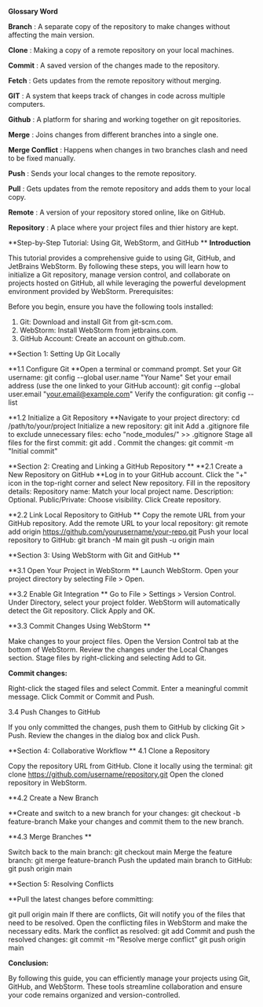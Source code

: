 **Glossary Word**

**Branch** : A separate copy of the repository to make changes without affecting the main version.

**Clone** : Making a copy of a remote repository on your local machines.

**Commit** : A saved version of the changes made to the repository. 

**Fetch** : Gets updates from the remote repository without merging.

**GIT** : A system that keeps track of changes in code across multiple computers.

**Github** : A platform for sharing and working together on git repositories.

**Merge** : Joins changes from different branches into a single one.

**Merge Conflict** : Happens when changes in two branches clash and need to be fixed manually. 

**Push** : Sends your local changes to the remote repository. 

**Pull** : Gets updates from the remote repository and adds them to your local copy.

**Remote** : A version of your repository stored online, like on GitHub.

**Repository** : A place where your project files and thier history are kept.

**Step-by-Step Tutorial: Using Git, WebStorm, and GitHub
**
**Introduction**

This tutorial provides a comprehensive guide to using Git, GitHub, and JetBrains WebStorm. By following these steps, you will learn how to initialize a Git repository, manage version control, and collaborate on projects hosted on GitHub, all while leveraging the powerful development environment provided by WebStorm.
Prerequisites:

Before you begin, ensure you have the following tools installed:
1. Git: Download and install Git from git-scm.com.
2. WebStorm: Install WebStorm from jetbrains.com.
3. GitHub Account: Create an account on github.com.
   
**Section 1: Setting Up Git Locally

**1.1 Configure Git
**Open a terminal or command prompt.
Set your Git username:
git config --global user.name "Your Name"
Set your email address (use the one linked to your GitHub account):
git config --global user.email "your.email@example.com"
Verify the configuration:
git config --list

**1.2 Initialize a Git Repository
**Navigate to your project directory:
cd /path/to/your/project
Initialize a new repository:
git init
Add a .gitignore file to exclude unnecessary files:
echo "node_modules/" >> .gitignore
Stage all files for the first commit:
git add .
Commit the changes:
git commit -m "Initial commit"

**Section 2: Creating and Linking a GitHub Repository
**
**2.1 Create a New Repository on GitHub
**Log in to your GitHub account.
Click the "+" icon in the top-right corner and select New repository.
Fill in the repository details:
Repository name: Match your local project name.
Description: Optional.
Public/Private: Choose visibility.
Click Create repository.

**2.2 Link Local Repository to GitHub
**
Copy the remote URL from your GitHub repository.
Add the remote URL to your local repository:
git remote add origin https://github.com/yourusername/your-repo.git
Push your local repository to GitHub:
git branch -M main
git push -u origin main

**Section 3: Using WebStorm with Git and GitHub
**

**3.1 Open Your Project in WebStorm
**
Launch WebStorm.
Open your project directory by selecting File > Open.

**3.2 Enable Git Integration
**
Go to File > Settings > Version Control.
Under Directory, select your project folder. WebStorm will automatically detect the Git repository.
Click Apply and OK.

**3.3 Commit Changes Using WebStorm
**

Make changes to your project files.
Open the Version Control tab at the bottom of WebStorm.
Review the changes under the Local Changes section.
Stage files by right-clicking and selecting Add to Git.

**Commit changes:**

Right-click the staged files and select Commit.
Enter a meaningful commit message.
Click Commit or Commit and Push.

3.4 Push Changes to GitHub

If you only committed the changes, push them to GitHub by clicking Git > Push.
Review the changes in the dialog box and click Push.

**Section 4: Collaborative Workflow
**
4.1 Clone a Repository

Copy the repository URL from GitHub.
Clone it locally using the terminal:
git clone https://github.com/username/repository.git
Open the cloned repository in WebStorm.

**4.2 Create a New Branch

**Create and switch to a new branch for your changes:
git checkout -b feature-branch
Make your changes and commit them to the new branch.

**4.3 Merge Branches
**

Switch back to the main branch:
git checkout main
Merge the feature branch:
git merge feature-branch
Push the updated main branch to GitHub:
git push origin main

**Section 5: Resolving Conflicts

**Pull the latest changes before committing:

git pull origin main
If there are conflicts, Git will notify you of the files that need to be resolved.
Open the conflicting files in WebStorm and make the necessary edits.
Mark the conflict as resolved:
git add <file-name>
Commit and push the resolved changes:
git commit -m "Resolve merge conflict"
git push origin main

**Conclusion:**

By following this guide, you can efficiently manage your projects using Git, GitHub, and WebStorm. These tools streamline collaboration and ensure your code remains organized and version-controlled.
